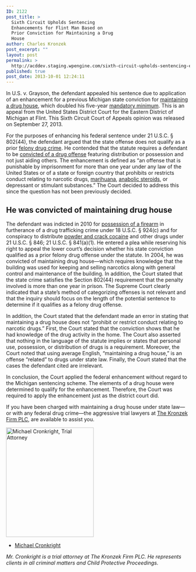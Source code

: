```yaml
---
ID: 2122
post_title: >
  Sixth Circuit Upholds Sentencing
  Enhancements for Flint Man Based on
  Prior Conviction for Maintaining a Drug
  House
author: Charles Kronzek
post_excerpt: ""
layout: post
permalink: >
  http://acddev.staging.wpengine.com/sixth-circuit-upholds-sentencing-enhancements-for-flint-man-based-on-prior-conviction-for-maintaining-a-drug-house.html
published: true
post_date: 2013-10-01 12:24:11
---
```

In U.S. v. Grayson, the defendant appealed his sentence due to application of an enhancement for a previous Michigan state conviction for <a href="http://acddev.staging.wpengine.com/Other-Drug-Crimes.html" target="_blank">maintaining a drug house</a>, which doubled his five-year <a href="http://acddev.staging.wpengine.com/Sentencing-Options.html" target="_blank">mandatory minimum</a>. This is an appeal from the United States District Court for the Eastern District of Michigan at Flint. This Sixth Circuit Court of Appeals opinion was released on September 27, 2013.

For the purposes of enhancing his federal sentence under 21 U.S.C. § 802(44), the defendant argued that the state offense does not qualify as a prior <a href="http://acddev.staging.wpengine.com/Felony-Information.html" target="_blank">felony drug crime</a>. He contended that the statute requires a defendant to be <a href="http://acddev.staging.wpengine.com/Drug-Crime-Sentencing.html" target="_blank">convicted of a drug offense</a> featuring distribution or possession and not just aiding others. The enhancement is defined as “an offense that is punishable by imprisonment for more than one year under any law of the United States or of a state or foreign country that prohibits or restricts conduct relating to narcotic drugs, <a href="http://acddev.staging.wpengine.com/Marijuana.html" target="_blank">marihuana</a>, <a href="http://acddev.staging.wpengine.com/Anabolic-Steroids.html" target="_blank">anabolic steroids</a>, or depressant or stimulant substances.” The Court decided to address this since the question has not been previously decided.

<h2>He was convicted of maintaining drug house</h2>

The defendant was indicted in 2010 for <a href="http://acddev.staging.wpengine.com/Firearm-Charges.html" target="_blank">possession of a firearm</a> in furtherance of a drug trafficking crime under 18 U.S.C. § 924(c) and for conspiracy to distribute <a href="http://acddev.staging.wpengine.com/Cocaine.html" target="_blank">powder and crack cocaine</a> and other drugs under 21 U.S.C. § 846; 21 U.S.C. § 841(a)(1). He entered a plea while reserving his right to appeal the lower court’s decision whether his state conviction qualified as a prior felony drug offense under the statute. In 2004, he was convicted of maintaining drug house—which requires knowledge that the building was used for keeping and selling narcotics along with general control and maintenance of the building. In addition, the Court stated that the state crime satisfies the Section 802(44) requirement that the penalty involved is more than one year in prison. The Supreme Court clearly indicated that a state’s method of categorizing offenses is not relevant and that the inquiry should focus on the length of the potential sentence to determine if it qualifies as a felony drug offense.

In addition, the Court stated that the defendant made an error in stating that maintaining a drug house does not “prohibit or restrict conduct relating to narcotic drugs.” First, the Court stated that the conviction shows that he had knowledge of the drug activity in the home. The Court also asserted that nothing in the language of the statute implies or states that personal use, possession, or distribution of drugs is a requirement. Moreover, the Court noted that using average English, “maintaining a drug house,” is an offense “related” to drugs under state law. Finally, the Court stated that the cases the defendant cited are irrelevant.

In conclusion, the Court applied the federal enhancement without regard to the Michigan sentencing scheme. The elements of a drug house were determined to qualify for the enhancement. Therefore, the Court was required to apply the enhancement just as the district court did.

If you have been charged with maintaining a drug house under state law—or with any federal drug crime—the aggressive trial lawyers at <a href="http://acddev.staging.wpengine.com/About-Us.html" target="_blank">The Kronzek Firm PLC</a>, are available to assist you.

<img class="alignleft" src="http://acddev.staging.wpengine.com/wp-content/uploads/2014/03/MJC-3.7.14-240x300.jpg" alt="Michael Cronkright, Trial Attorney" width="240" height="300" />

- <a href="http://acddev.staging.wpengine.com/Trial-Attorneys.html#1">Michael Cronkright</a>

<em>Mr. Cronkright is a trial attorney at The Kronzek Firm PLC. He represents clients in all criminal matters and Child Protective Proceedings.</em>